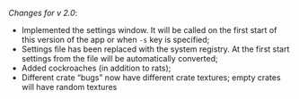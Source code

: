 _Changes for v 2.0_:
- Implemented the settings window. It will be called on the first start of this version of the app or when `-s` key is specified;
- Settings file has been replaced with the system registry. At the first start settings from the file will be automatically converted;
- Added cockroaches (in addition to rats);
- Different crate “bugs” now have different crate textures; empty crates will have random textures
